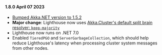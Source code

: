 #### 1.8.0 April 07 2023 ####

* [Bumped Akka.NET version to 1.5.2](https://github.com/akkadotnet/akka.net/releases/tag/1.5.2)
* **Major change**: Lighthouse now uses [Akka.Cluster's default split brain resolver: `keep-majority`](https://getakka.net/articles/clustering/split-brain-resolver.html)
* Lighthouse now runs on .NET 7.0
* Enabled `TieredPGO` and `ServerGarbageCollection`, which should help reduce Lighthouse's latency when processing cluster system messages from other nodes.
